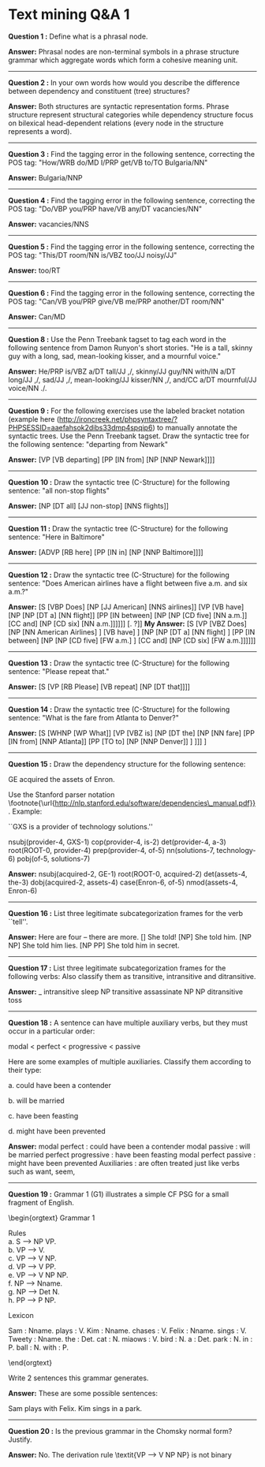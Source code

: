 # Text mining Q&A 1

**Question 1 :** Define what is a phrasal node.

**Answer:** Phrasal nodes are non-terminal symbols in a phrase structure grammar which aggregate words which form a cohesive meaning unit.

-----------------------

**Question 2 :** In your own words how would you describe the difference between dependency and constituent (tree) structures?

**Answer:** Both structures are syntactic representation forms. Phrase structure represent structural categories while dependency structure focus on bilexical head-dependent relations (every node in the structure represents a word).

-----------------------

**Question 3 :** Find the tagging error in the following sentence, correcting the POS tag: "How/WRB do/MD I/PRP get/VB to/TO Bulgaria/NN"

**Answer:** Bulgaria/NNP

-----------------------

**Question 4 :** Find the tagging error in the following sentence, correcting the POS tag: "Do/VBP you/PRP have/VB any/DT vacancies/NN"

**Answer:** vacancies/NNS

-----------------------

**Question 5 :** Find the tagging error in the following sentence, correcting the POS tag: "This/DT room/NN is/VBZ too/JJ noisy/JJ"

**Answer:** too/RT

-----------------------

**Question 6 :** Find the tagging error in the following sentence, correcting the POS tag: "Can/VB you/PRP give/VB me/PRP another/DT room/NN"

**Answer:** Can/MD

-----------------------

**Question 8 :** Use the Penn Treebank tagset to tag each word in the following sentence from Damon Runyon's short stories.  "He is a tall, skinny guy with a long, sad, mean-looking kisser, and a mournful voice."

**Answer:** He/PRP is/VBZ a/DT tall/JJ ,/, skinny/JJ guy/NN with/IN a/DT long/JJ ,/, sad/JJ ,/, mean-looking/JJ kisser/NN ,/, and/CC a/DT mournful/JJ voice/NN ./.

-----------------------

**Question 9 :** For the following exercises use the labeled bracket notation (example here (http://ironcreek.net/phpsyntaxtree/?PHPSESSID=aaefahsok2dibs33dmp4spqip6) to manually annotate the syntactic trees. Use the Penn Treebank tagset. Draw the syntactic tree for the following sentence: "departing from Newark"

**Answer:** [VP [VB departing] [PP [IN from] [NP [NNP Newark]]]]

-----------------------

**Question 10 :** Draw the syntactic tree (C-Structure) for the following sentence: "all non-stop flights"

**Answer:** [NP [DT all] [JJ non-stop] [NNS flights]]

-----------------------

**Question 11 :** Draw the syntactic tree (C-Structure) for the following sentence: "Here in Baltimore"

**Answer:** [ADVP [RB here] [PP [IN in] [NP [NNP Baltimore]]]]

-----------------------

**Question 12 :** Draw the syntactic tree (C-Structure) for the following sentence: "Does American airlines have a flight between five a.m. and six a.m.?"

**Answer:** [S [VBP Does] [NP [JJ American] [NNS airlines]] [VP [VB have] [NP [NP [DT a] [NN flight]] [PP [IN between] [NP [NP [CD five] [NN a.m.]] [CC and] [NP [CD six] [NN a.m.]]]]]] [. ?]]
**My Answer:** [S [VP [VBZ Does] [NP [NN American Airlines] ] [VB have] ] [NP [NP [DT a] [NN flight] ] [PP [IN between] [NP [NP [CD five] [FW a.m.] ] [CC and] [NP [CD six] [FW a.m.]]]]]]

-----------------------

**Question 13 :** Draw the syntactic tree (C-Structure) for the following sentence: "Please repeat that."

**Answer:** [S [VP [RB Please] [VB repeat] [NP [DT that]]]]

-----------------------

**Question 14 :** Draw the syntactic tree (C-Structure) for the following sentence: "What is the fare from Atlanta to Denver?"

**Answer:** [S [WHNP [WP What]] [VP [VBZ is] [NP [DT the] [NP [NN fare] [PP [IN from] [NNP Atlanta]] [PP [TO to] [NP [NNP Denver]] ] ]]] ]

-----------------------

**Question 15 :**
Draw the dependency structure for the following sentence:

GE acquired the assets of Enron.

Use the Stanford parser notation \footnote{\url{http://nlp.stanford.edu/software/dependencies\_manual.pdf}}. Example:

``GXS is a provider of technology solutions.''

nsubj(provider-4, GXS-1)
cop(provider-4, is-2)
det(provider-4, a-3)
root(ROOT-0, provider-4)
prep(provider-4, of-5)
nn(solutions-7, technology-6)
pobj(of-5, solutions-7)

**Answer:** 
nsubj(acquired-2, GE-1)
root(ROOT-0, acquired-2)
det(assets-4, the-3)
dobj(acquired-2, assets-4)
case(Enron-6, of-5)
nmod(assets-4, Enron-6)

-----------------------

**Question 16 :** List three legitimate subcategorization frames for the verb ``tell''.

**Answer:** 
Here are four – there are more.
[] She told!
[NP] She told him.
[NP NP] She told him lies.
[NP PP] She told him in secret.

-----------------------

**Question 17 :** 
List three legitimate subcategorization frames for the following verbs: 
Also classify them as transitive, intransitive and ditransitive.

**Answer:** 
_ intransitive sleep
NP transitive assassinate
NP NP ditransitive toss

-----------------------

**Question 18 :** 
A sentence can have multiple auxiliary verbs, but they must occur in a particular order:

modal < perfect < progressive < passive

Here are some examples of multiple auxiliaries. Classify them according to their type:

a. could have been a contender 

b. will be married 

c. have been feasting 

d. might have been prevented

**Answer:** 
modal perfect : could have been a contender
modal passive : will be married
perfect progressive : have been feasting
modal perfect passive : might have been prevented
Auxiliaries : are often treated just like verbs such as want, seem,

-----------------------

**Question 19 :** 
Grammar 1 (G1) illustrates a simple CF PSG for a small fragment of English.

\begin{orgtext}
Grammar 1

Rules 										
a. S --> NP VP. 					
b. VP --> V. 							
c. VP --> V NP. 					
d. VP --> V PP.  					
e. VP --> V NP NP.  			
f. NP --> Nname.  				
g. NP --> Det N.  				
h. PP --> P NP.  					

Lexicon

Sam : Nname. 
plays : V.
Kim : Nname. 
chases : V.
Felix : Nname. 
sings : V.
Tweety : Nname. 
the : Det.
cat : N. 
miaows : V.
bird : N. 
a : Det.
park : N. 
in : P.
ball : N. 
with : P.

\end{orgtext}

Write 2 sentences this grammar generates.

**Answer:** 
These are some possible sentences:

Sam plays with Felix.
Kim sings in a park.

-----------------------

**Question 20 :** Is the previous grammar in the Chomsky normal form? Justify.

**Answer:** No. The derivation rule \textit{VP --> V NP NP} is not binary